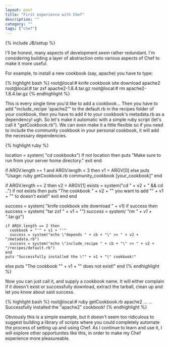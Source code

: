 ```yaml
---
layout: post
title: "First experience with Chef"
description: ""
category: ""
tags: ["chef"]
---
```

{% include JB/setup %}

I'll be honest, many aspects of development seem rather redundant. I'm considering building a layer of abstraction onto various aspects of Chef to make it more useful.

For example, to install a new cookbook (say, apache) you have to type:

{% highlight bash %}
  root@local:# knife cookbook site download apache2
  root@local:# tar zxf apache2-1.8.4.tar.gz
  root@local:# rm apache2-1.8.4.tar.gz
{% endhighlight %}

This is every single time you'd like to add a cookbook... Then you have to add "include\_recipe 'apache2'" to the default.rb in the recipes folder of your cookbook, then you have to add it to your cookbook's metadata.rb as a dependency! ugh.
So let's make it automatic with a simple ruby script (let's call it "getCookbook.rb"). We can even make it a little flexible so if you need to include the community cookbook in your personal cookbook, it will add the necessary dependencies.

{% highlight ruby %}

  location = system( "cd cookbooks")
  if not location then
    puts "Make sure to run from your server home directory."
    exit
  end
  
  if ARGV.length >= 1 and ARGV.length < 3 then
    v1 = ARGV[0]
  else
    puts "Usage: ruby getCookbook.rb community_cookbook [your_cookbook]"
  end
  
  if ARGV.length == 2 then
    v2 = ARGV[1]
    exists = system("cd " + v2 + " && cd ..")
    if not exists then
      puts "The cookbook \" + v2 + "\" you want to add \"" + v1 + "\" to doesn't exist!"
      exit
    end
  end
  
  success = system( "knife cookbook site download " + v1)
  if success then
    success = system( "tar zxf " + v1 + "*")
    success = system( "rm " + v1 + "*.tar.gz")
    
    if ARGV.length == 2 then
      cookbook = "'" + v1 + "'"
      success = system("echo \"depends " + cb + "\" >> " + v2 + "/metadata.rb")
      success = system("echo \"include_recipe " + cb + "\" >> " + v2 + "/recipes/default.rb")
    end
    puts "Successfully installed the \"" + v1 + "\" cookbook!"
  else
    puts "The cookbook \"" + v1 + "\" does not exist!"
  end
{% endhighlight %}

Now you can just call it, and supply a cookbook name. It will either complain if it doesn't exist or successfully download, extract the tarball, clean up and let you know about said success.

{% highlight bash %}
  root@local:# ruby getCookbook.rb apache2
  ...
  ...
  Successfully installed the "apache2" cookbook!
{% endhighlight %}

Obviously this is a simple example, but it doesn't seem too ridiculous to suggest building a library of scripts where you could completely automate the process of setting up and using Chef. 
As I continue to learn and use it, I will explore other opportunites like this, in order to make my Chef experience more pleasureable.
